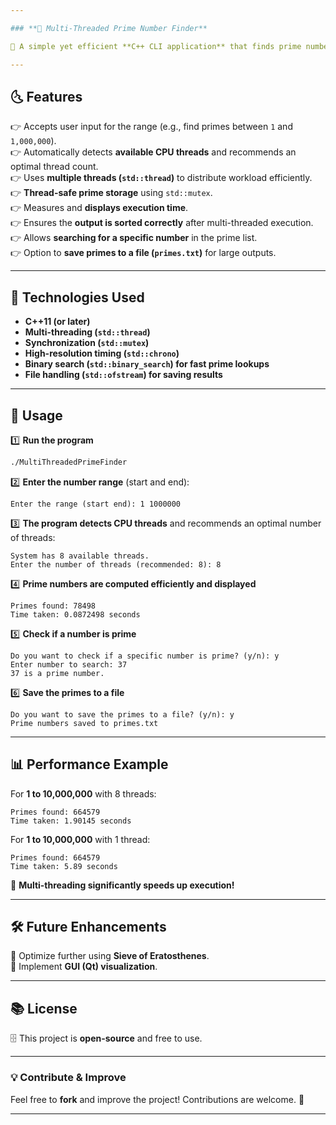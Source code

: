 ```yaml
---

### **📌 Multi-Threaded Prime Number Finder**  

🚀 A simple yet efficient **C++ CLI application** that finds prime numbers in a given range using **multi-threading**. It distributes the workload across multiple threads, ensuring faster execution for large ranges.  

---
```


## **🌜 Features**  
👉 Accepts user input for the range (e.g., find primes between `1` and `1,000,000`).  
👉 Automatically detects **available CPU threads** and recommends an optimal thread count.  
👉 Uses **multiple threads (`std::thread`)** to distribute workload efficiently.  
👉 **Thread-safe prime storage** using `std::mutex`.  
👉 Measures and **displays execution time**.  
👉 Ensures the **output is sorted correctly** after multi-threaded execution.  
👉 Allows **searching for a specific number** in the prime list.  
👉 Option to **save primes to a file (`primes.txt`)** for large outputs.  

---

## **🤖 Technologies Used**  
- **C++11 (or later)**  
- **Multi-threading (`std::thread`)**  
- **Synchronization (`std::mutex`)**  
- **High-resolution timing (`std::chrono`)**  
- **Binary search (`std::binary_search`) for fast prime lookups**  
- **File handling (`std::ofstream`) for saving results**  

---

## **🚀 Usage**  

1️⃣ **Run the program**  
```sh
./MultiThreadedPrimeFinder
```

2️⃣ **Enter the number range** (start and end):  
```
Enter the range (start end): 1 1000000
```

3️⃣ **The program detects CPU threads** and recommends an optimal number of threads:  
```
System has 8 available threads.
Enter the number of threads (recommended: 8): 8
```

4️⃣ **Prime numbers are computed efficiently and displayed**  
```
Primes found: 78498
Time taken: 0.0872498 seconds
```

5️⃣ **Check if a number is prime**  
```
Do you want to check if a specific number is prime? (y/n): y
Enter number to search: 37
37 is a prime number.
```

6️⃣ **Save the primes to a file**  
```
Do you want to save the primes to a file? (y/n): y
Prime numbers saved to primes.txt
```

---

## **📊 Performance Example**
For **1 to 10,000,000** with 8 threads:
```
Primes found: 664579
Time taken: 1.90145 seconds
```

For **1 to 10,000,000** with 1 thread:
```
Primes found: 664579
Time taken: 5.89 seconds
```
💪 **Multi-threading significantly speeds up execution!**  

---

## **🛠 Future Enhancements**
🔹 Optimize further using **Sieve of Eratosthenes**.  
🔹 Implement **GUI (Qt) visualization**.  

---

## **📚 License**  
🗄 This project is **open-source** and free to use.  

---

### **💡 Contribute & Improve**
Feel free to **fork** and improve the project! Contributions are welcome. 🚀  

---